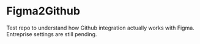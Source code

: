 # Figma2Github
Test repo to understand how Github integration actually works with Figma. Entreprise settings are still pending.
